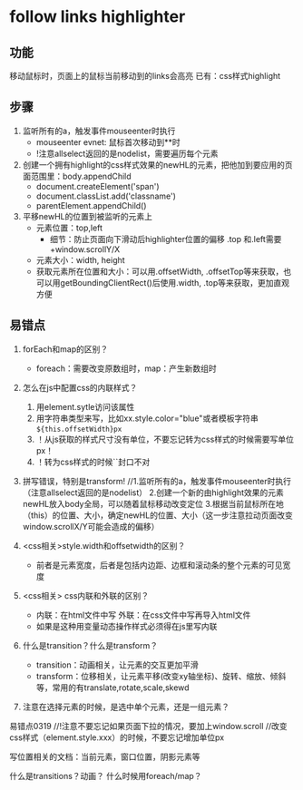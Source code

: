 # follow links highlighter
## 功能
移动鼠标时，页面上的鼠标当前移动到的links<a>会高亮
已有：css样式highlight

## 步骤
1. 监听所有的a，触发事件mouseenter时执行
    - mouseenter evnet: 鼠标首次移动到**时
    - !注意allselect返回的是nodelist，需要遍历每个元素
2. 创建一个拥有highlight的css样式效果的newHL的元素，把他加到要应用的页面范围里：body.appendChild
    - document.createElement('span')
    - document.classList.add('classname')
    - parentElement.appendChild()
3. 平移newHL的位置到被监听的<a>元素上
    - 元素位置：top,left
        - 细节：防止页面向下滑动后highlighter位置的偏移 .top 和.left需要+window.scrollY/X
    - 元素大小：width, height
    - 获取<a>元素所在位置和大小：可以用.offsetWidth, .offsetTop等来获取，也可以用getBoundingClientRect()后使用.width, .top等来获取，更加直观方便

## 易错点
1. forEach和map的区别？
    -  foreach：需要改变原数组时，map：产生新数组时
2. 怎么在js中配置css的内联样式？
    1. 用element.sytle访问该属性 
    2. 用字符串类型来写，比如xx.style.color="blue"或者模板字符串`${this.offsetWidth}px` 
    3. ！从js获取的样式尺寸没有单位，不要忘记转为css样式的时候需要写单位px！
    4. ！转为css样式的时候``封口不对
3. 拼写错误，特别是transform!
    //1.监听所有的a，触发事件mouseenter时执行（注意allselect返回的是nodelist） 2.创建一个新的由highlight效果的元素newHL放入body全局，可以随着鼠标移动改变定位 3.根据当前鼠标所在地（this）的位置、大小，确定newHL的位置、大小（这一步注意拉动页面改变window.scrollX/Y可能会造成的偏移）
4. <css相关>style.width和offsetwidth的区别？
    - 前者是元素宽度，后者是包括内边距、边框和滚动条的整个元素的可见宽度
5. <css相关> css内联和外联的区别？
    - 内联：在html文件中写 外联：在css文件中写再导入html文件 
    - 如果是这种用变量动态操作样式必须得在js里写内联
6. 什么是transition？什么是transform？
    - transition：动画相关，让元素的交互更加平滑
    - transform：位移相关，让元素平移(改变xy轴坐标)、旋转、缩放、倾斜等，常用的有translate,rotate,scale,skewd

7. 注意在选择元素的时候，是选中单个元素，还是一组元素？

易错点0319
 //!注意不要忘记如果页面下拉的情况，要加上window.scroll
 //改变css样式（element.style.xxx）的时候，不要忘记增加单位px





写位置相关的文档：当前元素，窗口位置，阴影元素等

什么是transitions？动画？
什么时候用foreach/map？